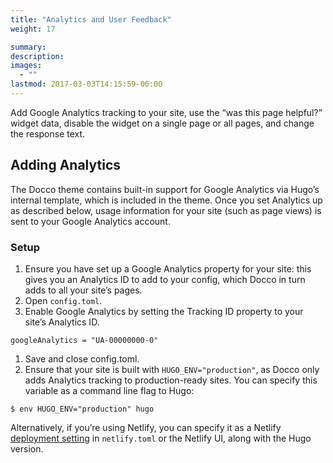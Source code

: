 ```yaml
---
title: "Analytics and User Feedback"
weight: 17

summary:
description: 
images: 
  - ""
lastmod: 2017-03-03T14:15:59-06:00
---
```


Add Google Analytics tracking to your site, use the “was this page helpful?” widget data, disable the widget on a single page or all pages, and change the response text.

## Adding Analytics 

The Docco theme contains built-in support for Google Analytics via Hugo’s internal template, which is included in the theme. Once you set Analytics up as described below, usage information for your site (such as page views) is sent to your Google Analytics account.

### Setup 

1. Ensure you have set up a Google Analytics property for your site: this gives you an Analytics ID to add to your config, which Docco in turn adds to all your site’s pages.
1. Open `config.toml`.
1. Enable Google Analytics by setting the Tracking ID property to your site’s Analytics ID.
```
googleAnalytics = "UA-00000000-0"
```
1. Save and close config.toml.
1. Ensure that your site is built with `HUGO_ENV="production"`, as Docco only adds Analytics tracking to production-ready sites. You can specify this variable as a command line flag to Hugo:
```
$ env HUGO_ENV="production" hugo
```
Alternatively, if you’re using Netlify, you can specify it as a Netlify [deployment setting](https://www.netlify.com/docs/continuous-deployment/#build-environment-variables) in `netlify.toml` or the Netlify UI, along with the Hugo version.


